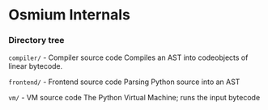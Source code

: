 # Osmium Internals

### Directory tree

`compiler/` - Compiler source code
Compiles an AST into codeobjects of linear bytecode.

`frontend/` - Frontend source code
Parsing Python source into an AST

`vm/` - VM source code
The Python Virtual Machine; runs the input bytecode